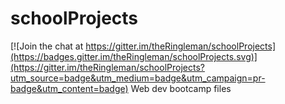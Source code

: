# schoolProjects

[![Join the chat at https://gitter.im/theRingleman/schoolProjects](https://badges.gitter.im/theRingleman/schoolProjects.svg)](https://gitter.im/theRingleman/schoolProjects?utm_source=badge&utm_medium=badge&utm_campaign=pr-badge&utm_content=badge)
Web dev bootcamp files
